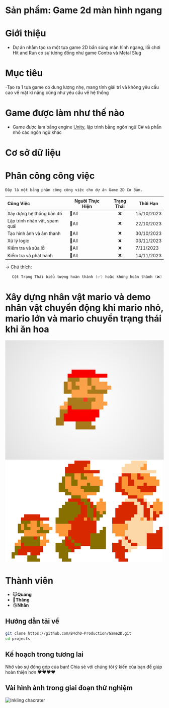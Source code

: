 
# Sản phẩm: Game 2d màn hình ngang
# Giới thiệu
- Dự án nhằm tạo ra một tựa game 2D bắn súng màn hình ngang, lối chơi Hit and Run có sự tương đồng như game Contra và Metal Slug
# Mục tiêu
-Tạo ra 1 tựa game có dung lượng nhẹ, mang tính giải trí và không yêu cầu cao về mặt kĩ năng cũng như yêu cầu về hệ thống 
# Game được làm như thế nào
- Game được làm bằng engine [Unity](https://unity.com/), lập trình bằng ngôn ngữ C# và phần nhỏ các ngôn ngữ khác 
# Cơ sở dữ liệu
# Phân công công việc

    Đây là một bảng phân công công việc cho dự án Game 2D Cơ Bản.

| Công Việc                   | Người Thực Hiện  | Trạng Thái | Thời Hạn   |
|:-----------------------------------|------------------|:------------:|------------|
| Xây dựng hệ thống bản đồ    | 🤡All       | ❌        | 15/10/2023 |
| Lập trình nhân vật, spam quái          | 🤡All          | ❌        | 22/10/2023 |
| Tạo hình ảnh và âm thanh  | 🤡All     | ❌        | 30/10/2023 |
| Xử lý logic           | 🤡All          | ❌        | 03/11/2023 |
| Kiểm tra và sửa lỗi       | 🤡All           | ❌        | 7/11/2023 |
| Kiểm tra và phát hành       | 🤡All           | ❌        | 14/11/2023 

$\to$ Chú thích:
```c
   Cột Trạng Thái biểu tượng hoàn thành (✅) hoặc không hoàn thành (❌) của công việc được giao.
```

# Xây dựng nhân vật mario và demo nhân vật chuyển động khi mario nhỏ, mario lớn và mario chuyển trạng thái khi ăn hoa
![](./mario_chay.gif)
![](./cac_nhan_vat_co_trong_Game2D.jpg)
# Thành viên    
- 😺**Quang**
- 🤡**Thăng** 
- 😘**Nhân**

## Hướng dẫn tải về

```bash
git clone https://github.com/B4ch0-Production/Game2D.git
cd projects
```
## Kế hoạch trong tương lai
 Nhờ vào sự đóng góp của bạn!
 Chia sẻ với chúng tôi ý kiến của bạn để giúp hoàn thiện hơn ❤️❤️❤️❤️
## Vài hình ảnh trong giai đoạn thử nghiệm
![Inkling chacrater](https://i.imgur.com/eN58YRF.png "Inkling chacrater")


